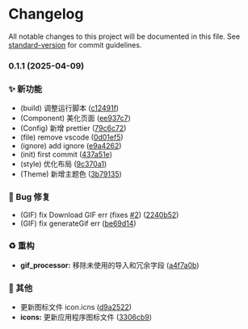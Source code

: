 # Changelog

All notable changes to this project will be documented in this file. See [standard-version](https://github.com/conventional-changelog/standard-version) for commit guidelines.

### 0.1.1 (2025-04-09)


### ✨ 新功能

* (build) 调整运行脚本 ([c12491f](https://github.com/guizimo/gifer/commits/c12491f1e503c6cbf378c8dae13c91470b3c9ce1))
* (Component) 美化页面 ([ee937c7](https://github.com/guizimo/gifer/commits/ee937c701c7f3e84141faafd0ef698c45a1c8c27))
* (Config) 新增 prettier ([79c6c72](https://github.com/guizimo/gifer/commits/79c6c72bca8305212554db1aa094ba235a108921))
* (file) remove vscode ([0d01ef5](https://github.com/guizimo/gifer/commits/0d01ef5443f7aa135fb59ae12161062b397453c8))
* (ignore) add ignore ([e9a4262](https://github.com/guizimo/gifer/commits/e9a4262f9de377da398ce4609d4b140dbef18d87))
* (init) first commit ([437a51e](https://github.com/guizimo/gifer/commits/437a51eaf44b96aec7f0f49e857c03a95cc113b7))
* (style) 优化布局 ([9c370a1](https://github.com/guizimo/gifer/commits/9c370a15fc72a063a376cf8af91439427833a163))
* (Theme) 新增主题色 ([3b79135](https://github.com/guizimo/gifer/commits/3b79135bf5852bd45007fdbd3377969289017b6a))


### 🐛 Bug 修复

* (GIF) fix Download GIF err (fixes [#2](https://github.com/guizimo/gifer/issues/2)) ([2240b52](https://github.com/guizimo/gifer/commits/2240b52acc246c6252da4facb2c03d1a064df9a7))
* (GIF) fix generateGif err ([be69d14](https://github.com/guizimo/gifer/commits/be69d146c1921ba11e919d8dea9fe174823e806d))


### ♻️ 重构

* **gif_processor:** 移除未使用的导入和冗余字段 ([a4f7a0b](https://github.com/guizimo/gifer/commits/a4f7a0b91bb3184ff49c04e0f78bb26705ad6d79))


### 🔧 其他

* 更新图标文件 icon.icns ([d9a2522](https://github.com/guizimo/gifer/commits/d9a25227a32a90500f302840efc22cf7d39a00d7))
* **icons:** 更新应用程序图标文件 ([3306cb9](https://github.com/guizimo/gifer/commits/3306cb91b44b90ad1c4fc47ad9bcde1a0d95aed1))
